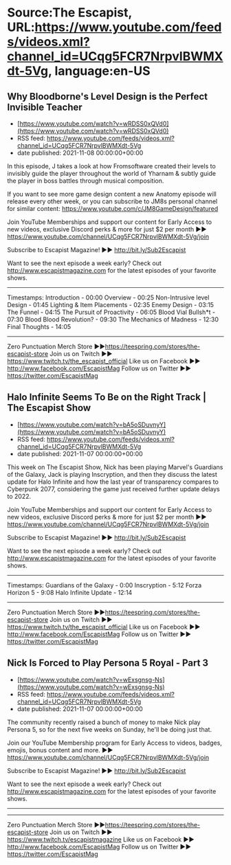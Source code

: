 # Source:The Escapist, URL:https://www.youtube.com/feeds/videos.xml?channel_id=UCqg5FCR7NrpvlBWMXdt-5Vg, language:en-US

## Why Bloodborne's Level Design is the Perfect Invisible Teacher
 - [https://www.youtube.com/watch?v=wRDSS0xQVd0](https://www.youtube.com/watch?v=wRDSS0xQVd0)
 - RSS feed: https://www.youtube.com/feeds/videos.xml?channel_id=UCqg5FCR7NrpvlBWMXdt-5Vg
 - date published: 2021-11-08 00:00:00+00:00

In this episode, J takes a look at how Fromsoftware created their levels to invisibly guide the player throughout the world of Yharnam & subtly guide the player in boss battles through musical composition.

If you want to see more game design content a new Anatomy episode will release every other week, or you can subscribe to JM8s personal channel for similar content: https://www.youtube.com/c/JM8GameDesign/featured

Join YouTube Memberships and support our content for Early Access to new videos, exclusive Discord perks & more for just $2 per month ►► https://www.youtube.com/channel/UCqg5FCR7NrpvlBWMXdt-5Vg/join

Subscribe to Escapist Magazine! ►► http://bit.ly/Sub2Escapist

Want to see the next episode a week early? Check out http://www.escapistmagazine.com for the latest episodes of your favorite shows.

---
Timestamps:
Introduction - 00:00
Overview - 00:25
Non-Intrusive level Design - 01:45
Lighting & Item Placements - 02:35
Enemy Design - 03:15
The Funnel - 04:15
The Pursuit of Proactivity - 06:05
Blood Vial Bullsh*t - 07:30
Blood Blood Revolution? - 09:30
The Mechanics of Madness - 12:30
Final Thoughts - 14:05

---


Zero Punctuation Merch Store ►►https://teespring.com/stores/the-escapist-store
Join us on Twitch ►► https://www.twitch.tv/the_escapist_official
Like us on Facebook ►► http://www.facebook.com/EscapistMag
Follow us on Twitter ►► https://twitter.com/EscapistMag

## Halo Infinite Seems To Be on the Right Track | The Escapist Show
 - [https://www.youtube.com/watch?v=bA5oSDuvnyY](https://www.youtube.com/watch?v=bA5oSDuvnyY)
 - RSS feed: https://www.youtube.com/feeds/videos.xml?channel_id=UCqg5FCR7NrpvlBWMXdt-5Vg
 - date published: 2021-11-07 00:00:00+00:00

This week on The Escapist Show, Nick has been playing Marvel's Guardians of the Galaxy, Jack is playing Inscryption, and then they discuss the latest update for Halo Infinite and how the last year of transparency compares to Cyberpunk 2077, considering the game just received further update delays to 2022.

Join YouTube Memberships and support our content for Early Access to new videos, exclusive Discord perks & more for just $2 per month ►► https://www.youtube.com/channel/UCqg5FCR7NrpvlBWMXdt-5Vg/join

Subscribe to Escapist Magazine! ►► http://bit.ly/Sub2Escapist

Want to see the next episode a week early? Check out http://www.escapistmagazine.com for the latest episodes of your favorite shows.

---

Timestamps:
Guardians of the Galaxy - 0:00
Inscryption - 5:12
Forza Horizon 5 - 9:08
Halo Infinite Update - 12:14


---


Zero Punctuation Merch Store ►►https://teespring.com/stores/the-escapist-store
Join us on Twitch ►► https://www.twitch.tv/the_escapist_official
Like us on Facebook ►► http://www.facebook.com/EscapistMag
Follow us on Twitter ►► https://twitter.com/EscapistMag

## Nick Is Forced to Play Persona 5 Royal - Part 3
 - [https://www.youtube.com/watch?v=wExsgnsg-Ns](https://www.youtube.com/watch?v=wExsgnsg-Ns)
 - RSS feed: https://www.youtube.com/feeds/videos.xml?channel_id=UCqg5FCR7NrpvlBWMXdt-5Vg
 - date published: 2021-11-07 00:00:00+00:00

The community recently raised a bunch of money to make Nick play Persona 5, so for the next five weeks on Sunday, he'll be doing just that. 

Join our YouTube Membership program for Early Access to videos, badges, emojis, bonus content and more. ►► https://www.youtube.com/channel/UCqg5FCR7NrpvlBWMXdt-5Vg/join

Subscribe to Escapist Magazine! ►► http://bit.ly/Sub2Escapist

Want to see the next episode a week early? Check out http://www.escapistmagazine.com for the latest episodes of your favorite shows.

---



---


Zero Punctuation Merch Store ►►https://teespring.com/stores/the-escapist-store
Join us on Twitch ►► https://www.twitch.tv/escapistmagazine 
Like us on Facebook ►► http://www.facebook.com/EscapistMag
Follow us on Twitter ►► https://twitter.com/EscapistMag


